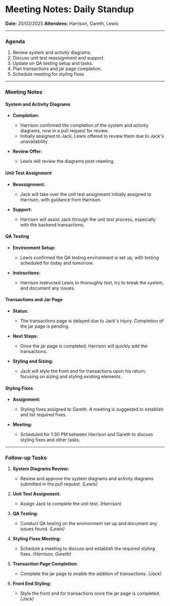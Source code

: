 # Meeting Notes: Daily Standup

**Date:** 20/02/2025
**Attendees:** Harrison, Gareth, Lewis

---

### Agenda

1. Review system and activity diagrams.
2. Discuss unit test reassignment and support.
3. Update on QA testing setup and tasks.
4. Plan transactions and jar page completion.
5. Schedule meeting for styling fixes.

---

### Meeting Notes

#### System and Activity Diagrams

- **Completion:**
  - Harrison confirmed the completion of the system and activity diagrams, now in a pull request for review.
  - Initially assigned to Jack, Lewis offered to review them due to Jack's unavailability.

- **Review Offer:**
  - Lewis will review the diagrams post-meeting.

#### Unit Test Assignment

- **Reassignment:**
  - Jack will take over the unit test assignment initially assigned to Harrison, with guidance from Harrison.

- **Support:**
  - Harrison will assist Jack through the unit test process, especially with the backend transactions.

#### QA Testing

- **Environment Setup:**
  - Lewis confirmed the QA testing environment is set up, with testing scheduled for today and tomorrow.

- **Instructions:**
  - Harrison instructed Lewis to thoroughly test, try to break the system, and document any issues.

#### Transactions and Jar Page

- **Status:**
  - The transactions page is delayed due to Jack's injury. Completion of the jar page is pending.

- **Next Steps:**
  - Once the jar page is completed, Harrison will quickly add the transactions.

- **Styling and Sizing:**
  - Jack will style the front end for transactions upon his return, focusing on sizing and styling existing elements.

#### Styling Fixes

- **Assignment:**
  - Styling fixes assigned to Gareth. A meeting is suggested to establish and list required fixes.

- **Meeting:**
  - Scheduled for 1:30 PM between Harrison and Gareth to discuss styling fixes and other tasks.

---

### Follow-up Tasks

1. **System Diagrams Review:**
   - Review and approve the system diagrams and activity diagrams submitted in the pull request. *(Lewis)*

2. **Unit Test Assignment:**
   - Assign Jack to complete the unit test. *(Harrison)*

3. **QA Testing:**
   - Conduct QA testing on the environment set up and document any issues found. *(Lewis)*

4. **Styling Fixes Meeting:**
   - Schedule a meeting to discuss and establish the required styling fixes. *(Harrison, Gareth)*

5. **Transaction Page Completion:**
   - Complete the jar page to enable the addition of transactions. *(Jack)*

6. **Front End Styling:**
   - Style the front end for transactions once the jar page is completed. *(Jack)*

